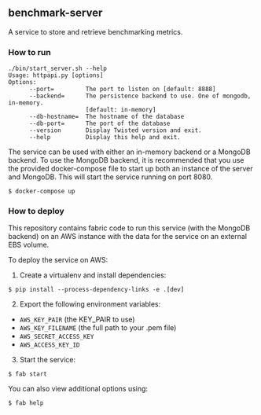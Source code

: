 ## benchmark-server

A service to store and retrieve benchmarking metrics.

### How to run

```
./bin/start_server.sh --help
Usage: httpapi.py [options]
Options:
      --port=         The port to listen on [default: 8888]
      --backend=      The persistence backend to use. One of mongodb, in-memory.
                      [default: in-memory]
      --db-hostname=  The hostname of the database
      --db-port=      The port of the database
      --version       Display Twisted version and exit.
      --help          Display this help and exit.

```

The service can be used with either an in-memory backend or a MongoDB backend.
To use the MongoDB backend, it is recommended that you use the provided docker-compose file to start up both an instance of the server and MongoDB.
This will start the service running on port 8080.

```
$ docker-compose up
```


### How to deploy

This repository contains fabric code to run this service (with the MongoDB backend) on an AWS instance with the data for the service on an external EBS volume.

To deploy the service on AWS:

1. Create a virtualenv and install dependencies:

```
$ pip install --process-dependency-links -e .[dev]
```

2. Export the following environment variables:

* `AWS_KEY_PAIR` (the KEY_PAIR to use)
* `AWS_KEY_FILENAME` (the full path to your .pem file)
* `AWS_SECRET_ACCESS_KEY`
* `AWS_ACCESS_KEY_ID`

3. Start the service:

```
$ fab start
```

You can also view additional options using:

```
$ fab help
```
